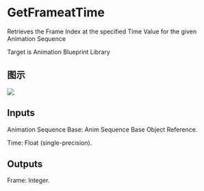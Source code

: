 # GetFrameatTime

Retrieves the Frame Index at the specified Time Value for the given Animation Sequence

Target is Animation Blueprint Library

## 图示

![]($-20221218-17515769.png)

## Inputs

Animation Sequence Base: Anim Sequence Base Object Reference.

Time: Float (single-precision).  

## Outputs

Frame: Integer.

